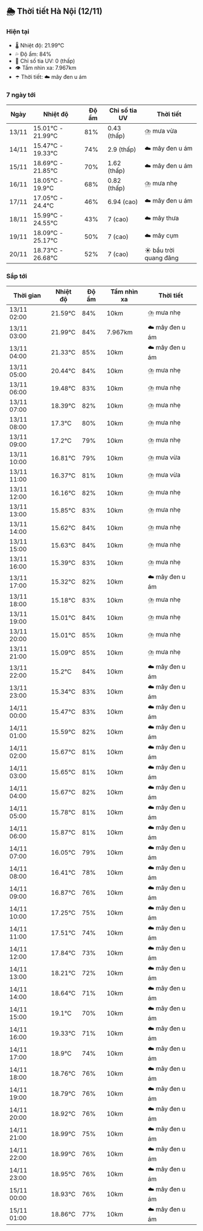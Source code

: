 ## 🌦️ Thời tiết Hà Nội (12/11)

### Hiện tại

- 🌡️ Nhiệt độ: 21.99℃
- 💦 Độ ẩm: 84%
- 🌟 Chỉ số tia UV: 0 (thấp)
- 👁️ Tầm nhìn xa: 7.967km
- ☂️ Thời tiết: ☁️ mây đen u ám

### 7 ngày tới

| Ngày | Nhiệt độ | Độ ẩm | Chỉ số tia UV | Thời tiết |
| --- | --- | --- | --- | --- |
| 13/11 | 15.01℃ - 21.99℃ | 81% | 0.43 (thấp) | ⛈️ mưa vừa |
| 14/11 | 15.47℃ - 19.33℃ | 74% | 2.9 (thấp) | ☁️ mây đen u ám |
| 15/11 | 18.69℃ - 21.85℃ | 70% | 1.62 (thấp) | ☁️ mây đen u ám |
| 16/11 | 18.05℃ - 19.9℃ | 68% | 0.82 (thấp) | ⛈️ mưa nhẹ |
| 17/11 | 17.05℃ - 24.4℃ | 46% | 6.94 (cao) | ☁️ mây đen u ám |
| 18/11 | 15.99℃ - 24.55℃ | 43% | 7 (cao) | ☁️ mây thưa |
| 19/11 | 18.09℃ - 25.17℃ | 50% | 7 (cao) | ☁️ mây cụm |
| 20/11 | 18.73℃ - 26.68℃ | 52% | 7 (cao) | ☀️ bầu trời quang đãng |

### Sắp tới

| Thời gian | Nhiệt độ | Độ ẩm | Tầm nhìn xa | Thời tiết |
| --- | --- | --- | --- | --- |
| 13/11 02:00 | 21.59℃ | 84% | 10km | ⛈️ mưa nhẹ |
| 13/11 03:00 | 21.99℃ | 84% | 7.967km | ☁️ mây đen u ám |
| 13/11 04:00 | 21.33℃ | 85% | 10km | ☁️ mây đen u ám |
| 13/11 05:00 | 20.44℃ | 84% | 10km | ⛈️ mưa nhẹ |
| 13/11 06:00 | 19.48℃ | 83% | 10km | ⛈️ mưa nhẹ |
| 13/11 07:00 | 18.39℃ | 82% | 10km | ⛈️ mưa nhẹ |
| 13/11 08:00 | 17.3℃ | 80% | 10km | ⛈️ mưa nhẹ |
| 13/11 09:00 | 17.2℃ | 79% | 10km | ⛈️ mưa nhẹ |
| 13/11 10:00 | 16.81℃ | 79% | 10km | ⛈️ mưa vừa |
| 13/11 11:00 | 16.37℃ | 81% | 10km | ⛈️ mưa vừa |
| 13/11 12:00 | 16.16℃ | 82% | 10km | ⛈️ mưa nhẹ |
| 13/11 13:00 | 15.85℃ | 83% | 10km | ⛈️ mưa nhẹ |
| 13/11 14:00 | 15.62℃ | 84% | 10km | ⛈️ mưa nhẹ |
| 13/11 15:00 | 15.63℃ | 84% | 10km | ⛈️ mưa nhẹ |
| 13/11 16:00 | 15.39℃ | 83% | 10km | ⛈️ mưa nhẹ |
| 13/11 17:00 | 15.32℃ | 82% | 10km | ☁️ mây đen u ám |
| 13/11 18:00 | 15.18℃ | 83% | 10km | ⛈️ mưa nhẹ |
| 13/11 19:00 | 15.01℃ | 84% | 10km | ⛈️ mưa nhẹ |
| 13/11 20:00 | 15.01℃ | 85% | 10km | ⛈️ mưa nhẹ |
| 13/11 21:00 | 15.09℃ | 85% | 10km | ⛈️ mưa nhẹ |
| 13/11 22:00 | 15.2℃ | 84% | 10km | ☁️ mây đen u ám |
| 13/11 23:00 | 15.34℃ | 83% | 10km | ☁️ mây đen u ám |
| 14/11 00:00 | 15.47℃ | 83% | 10km | ☁️ mây đen u ám |
| 14/11 01:00 | 15.59℃ | 82% | 10km | ☁️ mây đen u ám |
| 14/11 02:00 | 15.67℃ | 81% | 10km | ☁️ mây đen u ám |
| 14/11 03:00 | 15.65℃ | 81% | 10km | ☁️ mây đen u ám |
| 14/11 04:00 | 15.67℃ | 82% | 10km | ☁️ mây đen u ám |
| 14/11 05:00 | 15.78℃ | 81% | 10km | ☁️ mây đen u ám |
| 14/11 06:00 | 15.87℃ | 81% | 10km | ☁️ mây đen u ám |
| 14/11 07:00 | 16.05℃ | 79% | 10km | ☁️ mây đen u ám |
| 14/11 08:00 | 16.41℃ | 78% | 10km | ☁️ mây đen u ám |
| 14/11 09:00 | 16.87℃ | 76% | 10km | ☁️ mây đen u ám |
| 14/11 10:00 | 17.25℃ | 75% | 10km | ☁️ mây đen u ám |
| 14/11 11:00 | 17.51℃ | 74% | 10km | ☁️ mây đen u ám |
| 14/11 12:00 | 17.84℃ | 73% | 10km | ☁️ mây đen u ám |
| 14/11 13:00 | 18.21℃ | 72% | 10km | ☁️ mây đen u ám |
| 14/11 14:00 | 18.64℃ | 71% | 10km | ☁️ mây đen u ám |
| 14/11 15:00 | 19.1℃ | 70% | 10km | ☁️ mây đen u ám |
| 14/11 16:00 | 19.33℃ | 71% | 10km | ☁️ mây đen u ám |
| 14/11 17:00 | 18.9℃ | 74% | 10km | ☁️ mây đen u ám |
| 14/11 18:00 | 18.76℃ | 76% | 10km | ☁️ mây đen u ám |
| 14/11 19:00 | 18.79℃ | 76% | 10km | ☁️ mây đen u ám |
| 14/11 20:00 | 18.92℃ | 76% | 10km | ☁️ mây đen u ám |
| 14/11 21:00 | 18.99℃ | 75% | 10km | ☁️ mây đen u ám |
| 14/11 22:00 | 18.99℃ | 76% | 10km | ☁️ mây đen u ám |
| 14/11 23:00 | 18.95℃ | 76% | 10km | ☁️ mây đen u ám |
| 15/11 00:00 | 18.93℃ | 76% | 10km | ☁️ mây đen u ám |
| 15/11 01:00 | 18.86℃ | 77% | 10km | ☁️ mây đen u ám |
